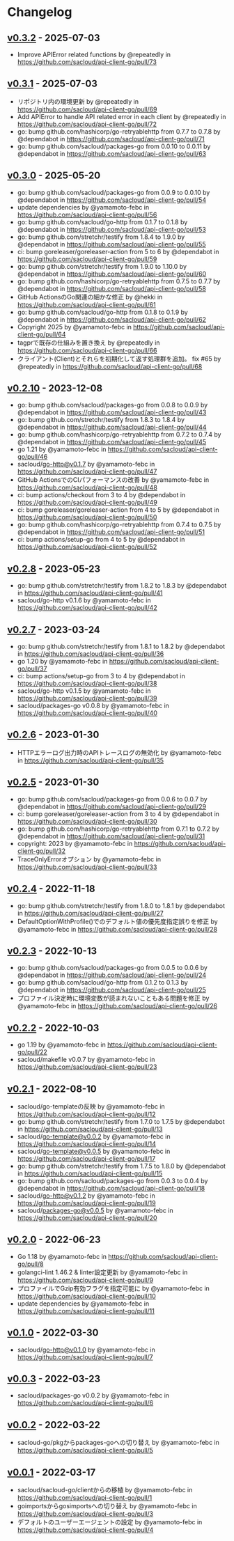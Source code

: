 # Changelog

## [v0.3.2](https://github.com/sacloud/api-client-go/compare/v0.3.1...v0.3.2) - 2025-07-03
- Improve APIError related functions by @repeatedly in https://github.com/sacloud/api-client-go/pull/73

## [v0.3.1](https://github.com/sacloud/api-client-go/compare/v0.3.0...v0.3.1) - 2025-07-03
- リポジトリ内の環境更新 by @repeatedly in https://github.com/sacloud/api-client-go/pull/69
- Add APIError to handle API related error in each client by @repeatedly in https://github.com/sacloud/api-client-go/pull/72
- go: bump github.com/hashicorp/go-retryablehttp from 0.7.7 to 0.7.8 by @dependabot in https://github.com/sacloud/api-client-go/pull/71
- go: bump github.com/sacloud/packages-go from 0.0.10 to 0.0.11 by @dependabot in https://github.com/sacloud/api-client-go/pull/63

## [v0.3.0](https://github.com/sacloud/api-client-go/compare/v0.2.10...v0.3.0) - 2025-05-20
- go: bump github.com/sacloud/packages-go from 0.0.9 to 0.0.10 by @dependabot in https://github.com/sacloud/api-client-go/pull/54
- update dependencies by @yamamoto-febc in https://github.com/sacloud/api-client-go/pull/56
- go: bump github.com/sacloud/go-http from 0.1.7 to 0.1.8 by @dependabot in https://github.com/sacloud/api-client-go/pull/53
- go: bump github.com/stretchr/testify from 1.8.4 to 1.9.0 by @dependabot in https://github.com/sacloud/api-client-go/pull/55
- ci: bump goreleaser/goreleaser-action from 5 to 6 by @dependabot in https://github.com/sacloud/api-client-go/pull/59
- go: bump github.com/stretchr/testify from 1.9.0 to 1.10.0 by @dependabot in https://github.com/sacloud/api-client-go/pull/60
- go: bump github.com/hashicorp/go-retryablehttp from 0.7.5 to 0.7.7 by @dependabot in https://github.com/sacloud/api-client-go/pull/58
- GitHub ActionsのGo関連の細かな修正 by @hekki in https://github.com/sacloud/api-client-go/pull/61
- go: bump github.com/sacloud/go-http from 0.1.8 to 0.1.9 by @dependabot in https://github.com/sacloud/api-client-go/pull/62
- Copyright 2025 by @yamamoto-febc in https://github.com/sacloud/api-client-go/pull/64
- tagprで既存の仕組みを置き換え by @repeatedly in https://github.com/sacloud/api-client-go/pull/66
- クライアント(Client)とそれらを初期化して返す処理群を追加。 fix #65 by @repeatedly in https://github.com/sacloud/api-client-go/pull/68

## [v0.2.10](https://github.com/sacloud/api-client-go/compare/v0.2.8...v0.2.10) - 2023-12-08
- go: bump github.com/sacloud/packages-go from 0.0.8 to 0.0.9 by @dependabot in https://github.com/sacloud/api-client-go/pull/43
- go: bump github.com/stretchr/testify from 1.8.3 to 1.8.4 by @dependabot in https://github.com/sacloud/api-client-go/pull/44
- go: bump github.com/hashicorp/go-retryablehttp from 0.7.2 to 0.7.4 by @dependabot in https://github.com/sacloud/api-client-go/pull/45
- go 1.21 by @yamamoto-febc in https://github.com/sacloud/api-client-go/pull/46
- sacloud/go-http@v0.1.7 by @yamamoto-febc in https://github.com/sacloud/api-client-go/pull/47
- GitHub ActionsでのCIパフォーマンスの改善 by @yamamoto-febc in https://github.com/sacloud/api-client-go/pull/48
- ci: bump actions/checkout from 3 to 4 by @dependabot in https://github.com/sacloud/api-client-go/pull/49
- ci: bump goreleaser/goreleaser-action from 4 to 5 by @dependabot in https://github.com/sacloud/api-client-go/pull/50
- go: bump github.com/hashicorp/go-retryablehttp from 0.7.4 to 0.7.5 by @dependabot in https://github.com/sacloud/api-client-go/pull/51
- ci: bump actions/setup-go from 4 to 5 by @dependabot in https://github.com/sacloud/api-client-go/pull/52

## [v0.2.8](https://github.com/sacloud/api-client-go/compare/v0.2.7...v0.2.8) - 2023-05-23
- go: bump github.com/stretchr/testify from 1.8.2 to 1.8.3 by @dependabot in https://github.com/sacloud/api-client-go/pull/41
- sacloud/go-http v0.1.6 by @yamamoto-febc in https://github.com/sacloud/api-client-go/pull/42

## [v0.2.7](https://github.com/sacloud/api-client-go/compare/v0.2.6...v0.2.7) - 2023-03-24
- go: bump github.com/stretchr/testify from 1.8.1 to 1.8.2 by @dependabot in https://github.com/sacloud/api-client-go/pull/36
- go 1.20 by @yamamoto-febc in https://github.com/sacloud/api-client-go/pull/37
- ci: bump actions/setup-go from 3 to 4 by @dependabot in https://github.com/sacloud/api-client-go/pull/38
- sacloud/go-http v0.1.5 by @yamamoto-febc in https://github.com/sacloud/api-client-go/pull/39
- sacloud/packages-go v0.0.8 by @yamamoto-febc in https://github.com/sacloud/api-client-go/pull/40

## [v0.2.6](https://github.com/sacloud/api-client-go/compare/v0.2.5...v0.2.6) - 2023-01-30
- HTTPエラーログ出力時のAPIトレースログの無効化 by @yamamoto-febc in https://github.com/sacloud/api-client-go/pull/35

## [v0.2.5](https://github.com/sacloud/api-client-go/compare/v0.2.4...v0.2.5) - 2023-01-30
- go: bump github.com/sacloud/packages-go from 0.0.6 to 0.0.7 by @dependabot in https://github.com/sacloud/api-client-go/pull/29
- ci: bump goreleaser/goreleaser-action from 3 to 4 by @dependabot in https://github.com/sacloud/api-client-go/pull/30
- go: bump github.com/hashicorp/go-retryablehttp from 0.7.1 to 0.7.2 by @dependabot in https://github.com/sacloud/api-client-go/pull/31
- copyright: 2023 by @yamamoto-febc in https://github.com/sacloud/api-client-go/pull/32
- TraceOnlyErrorオプション by @yamamoto-febc in https://github.com/sacloud/api-client-go/pull/33

## [v0.2.4](https://github.com/sacloud/api-client-go/compare/v0.2.3...v0.2.4) - 2022-11-18
- go: bump github.com/stretchr/testify from 1.8.0 to 1.8.1 by @dependabot in https://github.com/sacloud/api-client-go/pull/27
- DefaultOptionWithProfile()でのデフォルト値の優先度指定誤りを修正 by @yamamoto-febc in https://github.com/sacloud/api-client-go/pull/28

## [v0.2.3](https://github.com/sacloud/api-client-go/compare/v0.2.2...v0.2.3) - 2022-10-13
- go: bump github.com/sacloud/packages-go from 0.0.5 to 0.0.6 by @dependabot in https://github.com/sacloud/api-client-go/pull/24
- go: bump github.com/sacloud/go-http from 0.1.2 to 0.1.3 by @dependabot in https://github.com/sacloud/api-client-go/pull/25
- プロファイル決定時に環境変数が読まれないこともある問題を修正 by @yamamoto-febc in https://github.com/sacloud/api-client-go/pull/26

## [v0.2.2](https://github.com/sacloud/api-client-go/compare/v0.2.1...v0.2.2) - 2022-10-03
- go 1.19 by @yamamoto-febc in https://github.com/sacloud/api-client-go/pull/22
- sacloud/makefile v0.0.7 by @yamamoto-febc in https://github.com/sacloud/api-client-go/pull/23

## [v0.2.1](https://github.com/sacloud/api-client-go/compare/v0.2.0...v0.2.1) - 2022-08-10
- sacloud/go-templateの反映 by @yamamoto-febc in https://github.com/sacloud/api-client-go/pull/12
- go: bump github.com/stretchr/testify from 1.7.0 to 1.7.5 by @dependabot in https://github.com/sacloud/api-client-go/pull/13
- sacloud/go-template@v0.0.2 by @yamamoto-febc in https://github.com/sacloud/api-client-go/pull/14
- sacloud/go-template@v0.0.5 by @yamamoto-febc in https://github.com/sacloud/api-client-go/pull/17
- go: bump github.com/stretchr/testify from 1.7.5 to 1.8.0 by @dependabot in https://github.com/sacloud/api-client-go/pull/15
- go: bump github.com/sacloud/packages-go from 0.0.3 to 0.0.4 by @dependabot in https://github.com/sacloud/api-client-go/pull/18
- sacloud/go-http@v0.1.2 by @yamamoto-febc in https://github.com/sacloud/api-client-go/pull/19
- sacloud/packages-go@v0.0.5 by @yamamoto-febc in https://github.com/sacloud/api-client-go/pull/20

## [v0.2.0](https://github.com/sacloud/api-client-go/compare/v0.1.0...v0.2.0) - 2022-06-23
- Go 1.18 by @yamamoto-febc in https://github.com/sacloud/api-client-go/pull/8
- golangci-lint 1.46.2 & linter設定更新 by @yamamoto-febc in https://github.com/sacloud/api-client-go/pull/9
- プロファイルでGzip有効フラグを指定可能に by @yamamoto-febc in https://github.com/sacloud/api-client-go/pull/10
- update dependencies by @yamamoto-febc in https://github.com/sacloud/api-client-go/pull/11

## [v0.1.0](https://github.com/sacloud/api-client-go/compare/v0.0.3...v0.1.0) - 2022-03-30
- sacloud/go-http@v0.1.0 by @yamamoto-febc in https://github.com/sacloud/api-client-go/pull/7

## [v0.0.3](https://github.com/sacloud/api-client-go/compare/v0.0.2...v0.0.3) - 2022-03-23
- sacloud/packages-go v0.0.2 by @yamamoto-febc in https://github.com/sacloud/api-client-go/pull/6

## [v0.0.2](https://github.com/sacloud/api-client-go/compare/v0.0.1...v0.0.2) - 2022-03-22
- sacloud-go/pkgからpackages-goへの切り替え by @yamamoto-febc in https://github.com/sacloud/api-client-go/pull/5

## [v0.0.1](https://github.com/sacloud/api-client-go/commits/v0.0.1) - 2022-03-17
- sacloud/sacloud-go/clientからの移植 by @yamamoto-febc in https://github.com/sacloud/api-client-go/pull/1
- goimportsからgosimportsへの切り替え by @yamamoto-febc in https://github.com/sacloud/api-client-go/pull/3
- デフォルトのユーザーエージェントの設定 by @yamamoto-febc in https://github.com/sacloud/api-client-go/pull/4
